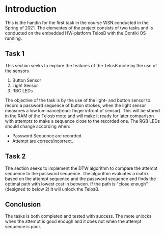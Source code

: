 
<h1>Introduction</h1>

This is the handin for the first task in the course WSN conducted in the Spring of 2021. 
The elementes of the project consists of two tasks and is conducted on the embedded HW-platform TelosB with the Contiki OS running. 


## Task 1
This section seeks to explore the features of the TelosB mote by the use of the sensors 
1. Button Sensor
2. Light Sensor
3. RBG LEDs 

The objective of the task is by the use of the light- and button sensor to record a password sequence of button strokes, when the light sensor measures a low luminance(read: finger infront of sensor). This will be stored in the RAM of the Telosb mote and will make it ready for later comparison with attempts to make a sequence close to the recorded one. 
The RGB LEDs should change according when: 
- Password Sequence are recorded.
- Attempt are correct/incorrect.

## Task 2
The section seeks to implement the DTW algorithm to compare the attempt sequence to the password sequence. 
The algorithm evaluates a matrix based on the attempt sequence and the password sequence and finds the optimal path with lowest cost in between. 
If the path is "close enough"(designed to below 2) it will unlock the TelosB.

## Conclusion
The tasks is both completed and tested with success. The mote unlocks when the attempt is good enough and it does not when the attempt sequence is poor.  
